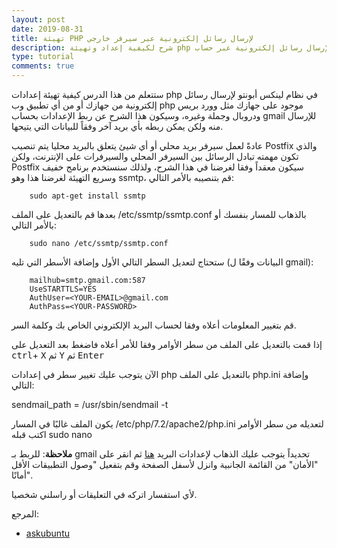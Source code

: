 ```yaml
---
layout: post
date: 2019-08-31
title: تهيئة PHP لإرسال رسائل إلكترونية عبر سيرفر خارجي
description: شرح لكيفية إعداد وتهيئة php لإرسال رسائل إلكترونية عبر حساب gmail وماشابهه
type: tutorial
comments: true
---
```


ستتعلم من هذا الدرس كيفية تهيئة إعدادات php في نظام لينكس أبونتو لإرسال رسائل إلكترونية من جهازك أو من أي تطبيق وب php موجود على جهازك مثل وورد بريس ودروبال وجملة وغيره، وسيكون هذا الشرح عن ربط الإعدادات بحساب gmail للإرسال منه ولكن يمكن ربطه بأي بريد آخر وفقاً للبيانات التي يتيحها.

عادةً لعمل سيرفر بريد محلي أو أي شيئ يتعلق بالبريد محليا يتم تنصيب Postfix والذي تكون مهمته تبادل الرسائل بين السيرفر المحلي والسيرفرات على الإنترنت، ولكن Postfix سيكون معقداً وفقا لغرضنا في هذا الشرح، ولذلك سنستخدم برنامج خفيف وسريع التهيئة لغرضنا هذا وهو ssmtp، قم بتنصيبه بالأمر التالي:

		sudo apt-get install ssmtp

بعدها قم بالتعديل على الملف /etc/ssmtp/ssmtp.conf بالذهاب للمسار بنفسك أو بالأمر التالي:

		sudo nano /etc/ssmtp/ssmtp.conf

ستحتاج لتعديل السطر التالي الأول وإضافة الأسطر التي تليه (البيانات وفقًا ل gmail):


		mailhub=smtp.gmail.com:587
		UseSTARTTLS=YES
		AuthUser=<YOUR-EMAIL>@gmail.com
		AuthPass=<YOUR-PASSWORD>

قم بتغيير المعلومات أعلاه وفقا لحساب البريد الإلكتروني الخاص بك وكلمة السر.

إذا قمت بالتعديل على الملف من سطر الأوامر وفقا للأمر أعلاه فاضغط بعد التعديل على 
<kbd>ctrl</kbd>+ <kbd>X</kbd>
ثم <kbd>Y</kbd> ثم <kbd>Enter</kbd>

الآن يتوجب عليك تغيير سطر في إعدادات  php بالتعديل على الملف php.ini وإضافة التالي:

sendmail_path = /usr/sbin/sendmail -t

يكون الملف غالبًا في المسار /etc/php/7.2/apache2/php.ini لتعديله من سطر الأوامر اكتب قبله sudo nano

**ملاحظة**: للربط بـ gmail تحديداً يتوجب عليك الذهاب لإعدادات البريد [هنا](https://myaccount.google.com) ثم انقر على "الأمان" من القائمة الجانبية وانزل ﻷسفل الصفحة وقم بتفعيل "وصول التطبيقات الأقل أمانًا".


ﻷي استفسار اتركه في التعليقات أو راسلني شخصيا.

المرجع: 

* [askubuntu](https://askubuntu.com/questions/47609/how-to-have-my-php-send-mail) 
